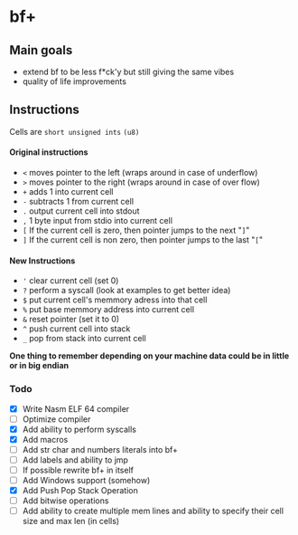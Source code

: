 # bf+

## Main goals
- extend bf to be less f*ck'y but still giving the same vibes
- quality of life improvements


## Instructions
Cells are `short unsigned ints` `(u8)`
#### Original instructions

- `<` moves pointer to the left (wraps around in case of underflow)
- `>` moves pointer to the right (wraps around in case of over flow)
- `+` adds 1 into current cell
- `-` subtracts 1 from current cell
- `.` output current cell into stdout
- `,` 1 byte input from stdio into current cell
- `[` If the current cell is zero, then pointer jumps to the next "`]`"
- `]` If the current cell is non zero, then pointer jumps to the last "`[`"

#### New Instructions

- `'` clear current cell (set 0)
- `?` perform a syscall (look at examples to get better idea)
- `$` put current cell's memmory adress into that cell
- `%` put base memmory address into current cell
- `&` reset pointer (set it to 0)
- `^` push current cell into stack
- `_` pop from stack into current cell

**One thing to remember depending on your machine data could be in little or in big endian**

### Todo
- [x] Write Nasm ELF 64 compiler
- [ ] Optimize compiler
- [x] Add ability to perform syscalls
- [x] Add macros
- [ ] Add str char and numbers literals into bf+
- [ ] Add labels and ability to jmp
- [ ] If possible rewrite bf+ in itself
- [ ] Add Windows support (somehow)
- [x] Add Push Pop Stack Operation
- [ ] Add bitwise operations
- [ ] Add ability to create multiple mem lines and ability to specify their cell size and max len (in cells)